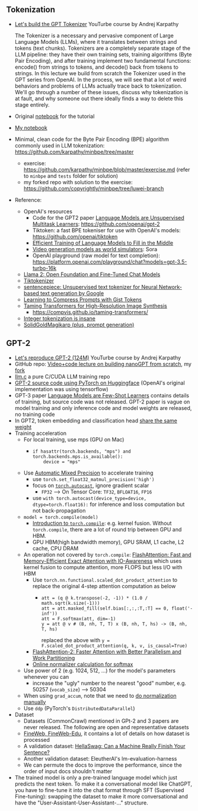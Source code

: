 ## Tokenization
- [Let's build the GPT Tokenizer](https://www.youtube.com/watch?v=zduSFxRajkE) YouTurbe course by Andrej Karpathy
  
  The Tokenizer is a necessary and pervasive component of Large Language Models (LLMs), where it translates between strings and tokens (text chunks). Tokenizers are a completely separate stage of the LLM pipeline: they have their own training sets, training algorithms (Byte Pair Encoding), and after training implement two fundamental functions: encode() from strings to tokens, and decode() back from tokens to strings. In this lecture we build from scratch the Tokenizer used in the GPT series from OpenAI. In the process, we will see that a lot of weird behaviors and problems of LLMs actually trace back to tokenization. We'll go through a number of these issues, discuss why tokenization is at fault, and why someone out there ideally finds a way to delete this stage entirely.

- Original [notebook](https://colab.research.google.com/drive/1y0KnCFZvGVf_odSfcNAws6kcDD7HsI0L?usp=sharing#scrollTo=PeU63eDYOhve) for the tutorial
- [My notebook](https://colab.research.google.com/drive/1aVVwI5L0p9ISGbPDVWC7hysz1z72IMrZ#scrollTo=6vw02HpOhCfy)

- Minimal, clean code for the Byte Pair Encoding (BPE) algorithm commonly used in LLM tokenization: https://github.com/karpathy/minbpe/tree/master
    - exercise: https://github.com/karpathy/minbpe/blob/master/exercise.md (refer to `minbpe` and `tests` folder for solution)
    - my forked repo with solution to the exercise: https://github.com/copyrightly/minbpe/tree/luwei-branch
- Reference:
    - OpenAI's resources
        - Code for the GPT2 paper [Language Models are Unsupervised Multitask Learners](https://d4mucfpksywv.cloudfront.net/better-language-models/language_models_are_unsupervised_multitask_learners.pdf): https://github.com/openai/gpt-2
        - Tiktoken: a fast BPE tokeniser for use with OpenAI's models: https://github.com/openai/tiktoken
        - [Efficient Training of Language Models to Fill in the Middle](https://arxiv.org/abs/2207.14255)
        - [Video generation models as world simulators](https://openai.com/index/video-generation-models-as-world-simulators/): Sora
        - OpenAI playground (raw model for text completion): https://platform.openai.com/playground/chat?models=gpt-3.5-turbo-16k
    - [Llama 2: Open Foundation and Fine-Tuned Chat Models](https://arxiv.org/abs/2307.09288)
    - [Tiktokenizer](https://tiktokenizer.vercel.app/)
    - [sentencepiece: Unsupervised text tokenizer for Neural Network-based text generation by Google](https://github.com/google/sentencepiece)
    - [Learning to Compress Prompts with Gist Tokens](https://arxiv.org/abs/2304.08467)
    - [Taming Transformers for High-Resolution Image Synthesis](https://arxiv.org/abs/2012.09841)
      - https://compvis.github.io/taming-transformers/
    - [Integer tokenization is insane](https://www.beren.io/2023-02-04-Integer-tokenization-is-insane/)
    - [SolidGoldMagikarp (plus, prompt generation)](https://www.lesswrong.com/posts/aPeJE8bSo6rAFoLqg/solidgoldmagikarp-plus-prompt-generation)

## GPT-2
- [Let's reproduce GPT-2 (124M)](https://www.youtube.com/watch?v=l8pRSuU81PU) YouTurbe course by Andrej Karpathy
- GitHub repo: [Video+code lecture on building nanoGPT from scratch](https://github.com/karpathy/build-nanogpt), my [fork](https://github.com/copyrightly/build-nanogpt)
- [llm.c](https://github.com/karpathy/llm.c) a pure C/CUDA LLM training repo
- [GPT-2 source code using PyTorch on Huggingface](https://github.com/huggingface/transformers/blob/main/src/transformers/models/gpt2/modeling_gpt2.py) (OpenAI's original implementation was using tensorflow)
- GPT-3 paper [Language Models are Few-Shot Learners](https://arxiv.org/abs/2005.14165) contains details of training, but source code was not released. GPT-2 paper is vague on model training and only inference code and model weights are released, no training code
- In GPT2, token embedding and classification head [share the same weight](https://github.com/karpathy/build-nanogpt/blob/master/train_gpt2.py#L94)
- Training acceleration
    - For local training, use mps (GPU on Mac)
        - ```
          if hasattr(torch.backends, "mps") and torch.backends.mps.is_available():
              device = "mps"
          ```
    - Use [Automatic Mixed Precision](https://pytorch.org/tutorials/recipes/recipes/amp_recipe.html) to accelerate training
        - use `torch.set_float32_matmul_precision('high')`
        - focus on [`torch.autocast`](https://pytorch.org/tutorials/recipes/recipes/amp_recipe.html#adding-torch-autocast), ignore gradient scalar
            - `FP32` --> On Tensor Core: `TF32`, `BFLOAT16`, `FP16`
        - use `with torch.autocast(device_type=device, dtype=torch.float16):` for inference and loss computation but not back-propagation
    - `model = torch.compile(model)`
        - [Introduction to `torch.compile`](https://pytorch.org/tutorials/intermediate/torch_compile_tutorial.html): e.g. kernel fusion. Without `torch.compile`, there are a lot of round trip between GPU and HBM.
        - GPU HBM(high bandwidth memory), GPU SRAM, L1 cache, L2 cache, CPU DRAM
    - An operation not covered by `torch.compile`: [FlashAttention: Fast and Memory-Efficient Exact Attention with IO-Awareness](https://arxiv.org/abs/2205.14135) which uses kernel fusion to compute attention, more FLOPS but less I/O with HBM
        - Use `torch.nn.functional.scaled_dot_product_attention` to replace the original 4-step attention computation as below
            - ```
              att = (q @ k.transpose(-2, -1)) * (1.0 / math.sqrt(k.size(-1)))
              att = att.masked_fill(self.bias[:,:,:T,:T] == 0, float('-inf'))
              att = F.softmax(att, dim=-1)
              y = att @ v # (B, nh, T, T) x (B, nh, T, hs) -> (B, nh, T, hs)
              ```
              replaced the above with `y = F.scaled_dot_product_attention(q, k, v, is_causal=True)`
        - [FlashAttention-2: Faster Attention with Better Parallelism and Work Partitioning](https://arxiv.org/abs/2307.08691)
        - [Online normalizer calculation for softmax](https://arxiv.org/abs/1805.02867)
    - Use power of 2 (e.g. 1024, 512, ...) for the model's parameters whenever you can
        - increase the "ugly" number to the nearest "good" number, e.g. 50257 (`vocab_size`) --> 50304
    - When using `grad_accum`, note that we need to [do normalization manually](https://github.com/karpathy/build-nanogpt/blob/master/train_gpt2.py#L498)
    - Use `ddp` (PyTorch's `DistributedDataParallel`)
- Dataset
    - Datasets (CommonCrawl) mentioned in GPt-2 and 3 papers are never released. The following are open and representative datasets
    - [FineWeb, FineWeb-Edu](https://huggingface.co/spaces/HuggingFaceFW/blogpost-fineweb-v1), it contains a lot of details on how dataset is processed
    - A validation dataset: [HellaSwag: Can a Machine Really Finish Your Sentence?](https://arxiv.org/abs/1905.07830)
    - Another validation dataset: EleutherAI's lm-evaluation-harness
    - We can permute the docs to improve the performance, since the order of input docs shouldn't matter
- The trained model is only a pre-trained language model which just predicts the next token. To make it a conversational model like ChatGPT, you have to fine-tune it into the chat format through SFT (Supervised Fine-tuning): swapping the dataset to make it more conversational and have the "User-Assistant-User-Assistant-..." structure.
